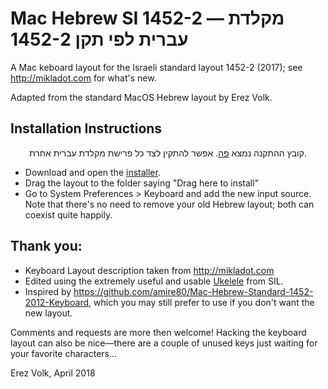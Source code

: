 # Mac Hebrew SI 1452-2 ― מקלדת עברית לפי תקן 1452-2

A Mac keboard layout for the Israeli standard layout 1452-2 (2017); see http://mikladot.com for what's new.

Adapted from the standard MacOS Hebrew layout by Erez Volk.

## Installation Instructions

<p align="center" direction="rtl">קובץ ההתקנה נמצא <a href="Hebrew%20SI%201452-2.dmg?raw=true">פה</a>. אפשר להתקין לצד כל פרישת מקלדת עברית אחרת.</p>

- Download and open the [installer](Hebrew%20SI%201452-2.dmg?raw=true).
- Drag the layout to the folder saying "Drag here to install"
- Go to System Preferences > Keyboard and add the new input source. Note that there's 
  no need to remove your old Hebrew layout; both can coexist quite happily.

## Thank you:
- Keyboard Layout description taken from http://mikladot.com
- Edited using the extremely useful and usable [Ukelele](http://scripts.sil.org/cms/scripts/page.php?site_id=nrsi&id=ukelele) from SIL.
- Inspired by https://github.com/amire80/Mac-Hebrew-Standard-1452-2012-Keyboard, which you may still prefer to use if you don't want the new layout.

Comments and requests are more then welcome!
Hacking the keyboard layout can also be nice―there are a couple of unused keys just waiting for your favorite characters...

Erez Volk, April 2018


